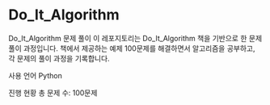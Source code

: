 # Do_It_Algorithm

Do_It_Algorithm 문제 풀이
이 레포지토리는 Do_It_Algorithm 책을 기반으로 한 문제 풀이 과정입니다. 
책에서 제공하는 예제 100문제를 해결하면서 알고리즘을 공부하고, 각 문제의 풀이 과정을 기록합니다.

사용 언어
Python

진행 현황
총 문제 수: 100문제


